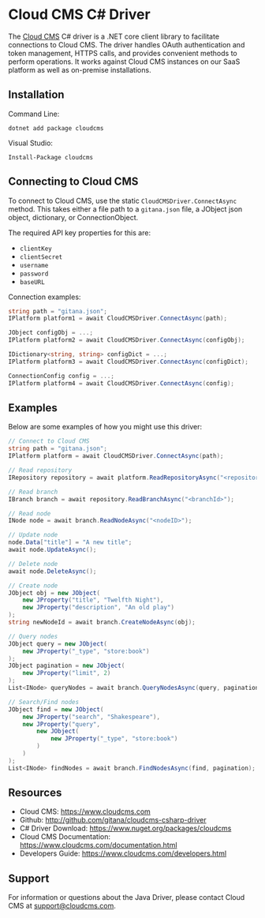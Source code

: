 # Cloud CMS C# Driver

The [Cloud CMS](https://www.cloudcms.com/) C# driver is a .NET core client library to facilitate connections to Cloud CMS. The driver handles OAuth authentication and token management, HTTPS calls, and provides convenient methods to perform operations. It works against Cloud CMS instances on our SaaS platform as well as on-premise installations.

## Installation

Command Line:

````
dotnet add package cloudcms
````

Visual Studio:

````
Install-Package cloudcms
````

## Connecting to Cloud CMS

To connect to Cloud CMS, use the static `CloudCMSDriver.ConnectAsync` method. This takes either a file path to a `gitana.json` file, a JObject json object, dictionary, or ConnectionObject.

The required API key properties for this are:

- `clientKey`
- `clientSecret`
- `username`
- `password`
- `baseURL`

Connection examples:

````csharp
string path = "gitana.json";
IPlatform platform1 = await CloudCMSDriver.ConnectAsync(path);

JObject configObj = ...;
IPlatform platform2 = await CloudCMSDriver.ConnectAsync(configObj);

IDictionary<string, string> configDict = ...;
IPlatform platform3 = await CloudCMSDriver.ConnectAsync(configDict);

ConnectionConfig config = ...;
IPlatform platform4 = await CloudCMSDriver.ConnectAsync(config);
````

## Examples

Below are some examples of how you might use this driver:

````csharp
// Connect to Cloud CMS
string path = "gitana.json";
IPlatform platform = await CloudCMSDriver.ConnectAsync(path);

// Read repository
IRepository repository = await platform.ReadRepositoryAsync("<repositoryId>");

// Read branch
IBranch branch = await repository.ReadBranchAsync("<branchId>");

// Read node
INode node = await branch.ReadNodeAsync("<nodeID>");

// Update node
node.Data["title"] = "A new title";
await node.UpdateAsync();

// Delete node
await node.DeleteAsync();

// Create node
JObject obj = new JObject(
    new JProperty("title", "Twelfth Night"),
    new JProperty("description", "An old play")
);
string newNodeId = await branch.CreateNodeAsync(obj);

// Query nodes
JObject query = new JObject(
    new JProperty("_type", "store:book")
);
JObject pagination = new JObject(
    new JProperty("limit", 2)
);
List<INode> queryNodes = await branch.QueryNodesAsync(query, pagination);

// Search/Find nodes
JObject find = new JObject(
    new JProperty("search", "Shakespeare"),
    new JProperty("query",
        new JObject(
            new JProperty("_type", "store:book")
        )
    )
);
List<INode> findNodes = await branch.FindNodesAsync(find, pagination);
````

## Resources

* Cloud CMS: https://www.cloudcms.com
* Github: http://github.com/gitana/cloudcms-csharp-driver
* C# Driver Download: https://www.nuget.org/packages/cloudcms
* Cloud CMS Documentation: https://www.cloudcms.com/documentation.html
* Developers Guide: https://www.cloudcms.com/developers.html

## Support

For information or questions about the Java Driver, please contact Cloud CMS
at [support@cloudcms.com](mailto:support@cloudcms.com).